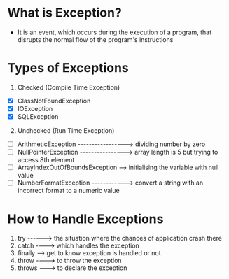 # What is Exception?
- It is an event, which occurs during the execution of a program, that disrupts the normal flow of the program's instructions

# Types of Exceptions
1. Checked (Compile Time Exception)
- [x] ClassNotFoundException
- [x] IOException
- [x] SQLException
2. Unchecked (Run Time Exception)
- [ ] ArithmeticException -----------------> dividing number by zero
- [ ] NullPointerException ----------------> array length is 5 but trying to access 8th element
- [ ] ArrayIndexOutOfBoundsException --> initialising the variable with null value
- [ ] NumberFormatException ------------> convert a string with an incorrect format to a numeric value

# How to Handle Exceptions
1. try ------> the situation where the chances of application crash there
2. catch ----> which handles the exception
3. finally --> get to know exception is handled or not
4. throw ----> to throw the exception
5. throws ---> to declare the exception
